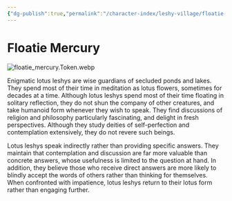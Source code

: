 ```yaml
---
{"dg-publish":true,"permalink":"/character-index/leshy-village/floatie-mercury/","title":"Floatie Mercury","tags":["JournalEntryPage"]}
---
```



# Floatie Mercury
![floatie_mercury.Token.webp](/img/user/Voidbound%20token%20images/floatie_mercury.Token.webp)

Enigmatic lotus leshys are wise guardians of secluded ponds and lakes. They spend most of their time in meditation as lotus flowers, sometimes for decades at a time. Although lotus leshys spend most of their time floating in solitary reflection, they do not shun the company of other creatures, and take humanoid form whenever they wish to speak. They find discussions of religion and philosophy particularly fascinating, and delight in fresh perspectives. Although they study deities of self-perfection and contemplation extensively, they do not revere such beings.

Lotus leshys speak indirectly rather than providing specific answers. They maintain that contemplation and discussion are far more valuable than concrete answers, whose usefulness is limited to the question at hand. In addition, they believe those who receive direct answers are more likely to blindly accept the words of others rather than thinking for themselves. When confronted with impatience, lotus leshys return to their lotus form rather than engaging further.